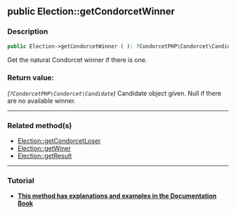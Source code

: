 ## public Election::getCondorcetWinner

### Description    

```php
public Election->getCondorcetWinner ( ): ?CondorcetPHP\Condorcet\Candidate
```

Get the natural Condorcet winner if there is one.
    

### Return value:   

*(```?CondorcetPHP\Condorcet\Candidate```)* Candidate object given. Null if there are no available winner.


---------------------------------------

### Related method(s)      

* [Election::getCondorcetLoser](/Docs/MethodsReferences/Election%20Class/public%20Election--getCondorcetLoser.md)    
* [Election::getWiner](/Docs/MethodsReferences/Election%20Class/public%20Election--getWiner.md)    
* [Election::getResult](/Docs/MethodsReferences/Election%20Class/public%20Election--getResult.md)    

---------------------------------------

### Tutorial

* **[This method has explanations and examples in the Documentation Book](https://www.condorcet.io#/3.AsPhpLibrary/6.Results/1.WinnerAndLoser)**    
